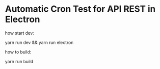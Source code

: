 <h1> Automatic Cron Test for API REST in Electron</h1>

how start dev:

yarn run dev && yarn run electron

how to build: 

yarn run build